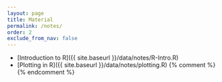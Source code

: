 ```yaml
---
layout: page
title: Material 
permalink: /notes/
order: 2
exclude_from_nav: false
---
```

* [Introduction to R]({{ site.baseurl }}/data/notes/R-Intro.R)
* [Plotting in R]({{ site.baseurl }}/data/notes/plotting.R)
{% comment %}
{% endcomment %}

